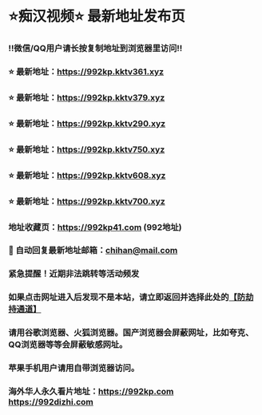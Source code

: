 # ⭐️痴汉视频⭐️ 最新地址发布页

### ‼️微信/QQ用户请长按复制地址到浏览器里访问‼️

### ⭐️ 最新地址：https://992kp.kktv361.xyz

### ⭐️ 最新地址：https://992kp.kktv379.xyz

### ⭐️ 最新地址：https://992kp.kktv290.xyz

### ⭐️ 最新地址：https://992kp.kktv750.xyz

### ⭐️ 最新地址：https://992kp.kktv608.xyz

### ⭐️ 最新地址：https://992kp.kktv700.xyz



### 地址收藏页：https://992kp41.com (992地址)
### 📧 自动回复最新地址邮箱：chihan@mail.com
### 紧急提醒！近期非法跳转等活动频发
### 如果点击网址进入后发现不是本站，请立即返回并选择此处的[【防劫持通道】](https://23.224.130.222:7583)
### 请用谷歌浏览器、火狐浏览器。国产浏览器会屏蔽网址，比如夸克、QQ浏览器等等会屏蔽敏感网址。
### 苹果手机用户请用自带浏览器访问。
### 海外华人永久看片地址：https://992kp.com  https://992dizhi.com
